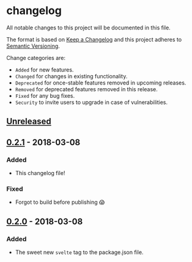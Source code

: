 # changelog

All notable changes to this project will be documented in this file.

The format is based on [Keep a Changelog](http://keepachangelog.com/en/1.0.0/)
and this project adheres to [Semantic Versioning](http://semver.org/spec/v2.0.0.html).

Change categories are:

* `Added` for new features.
* `Changed` for changes in existing functionality.
* `Deprecated` for once-stable features removed in upcoming releases.
* `Removed` for deprecated features removed in this release.
* `Fixed` for any bug fixes.
* `Security` to invite users to upgrade in case of vulnerabilities.

## [Unreleased]

## [0.2.1] - 2018-03-08
### Added
- This changelog file!
### Fixed
- Forgot to build before publishing 😱

## [0.2.0] - 2018-03-08
### Added
- The sweet new `svelte` tag to the package.json file.

[Unreleased]: https://github.com/saibotsivad/svelte-panel-click/compare/v2.0.2...HEAD
[0.2.1]: https://github.com/saibotsivad/svelte-panel-click/compare/v0.2.0...v0.2.1
[0.2.0]: https://github.com/saibotsivad/svelte-panel-click/compare/v0.1.8...v0.2.0
